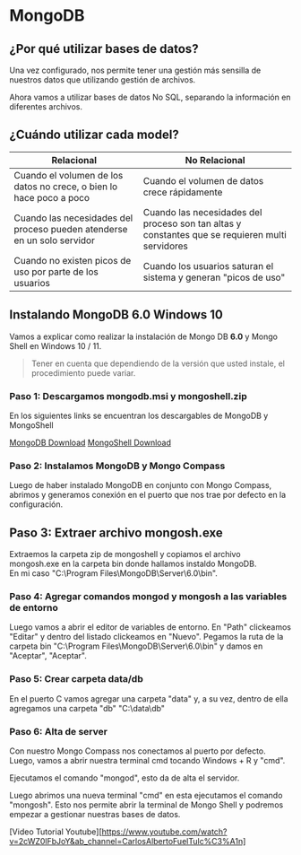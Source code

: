# MongoDB
## ¿Por qué utilizar bases de datos?
Una vez configurado, nos permite tener una gestión más sensilla de nuestros datos que utilizando gestión de archivos.

Ahora vamos a utilizar bases de datos No SQL, separando la información en diferentes archivos.

## ¿Cuándo utilizar cada model?

| Relacional                       | No Relacional                 |
|----------------------------------|-------------------------------|
|Cuando el volumen de los datos no crece, o bien lo hace poco a poco | Cuando el volumen de datos crece rápidamente |
| Cuando las necesidades del proceso pueden atenderse en un solo servidor | Cuando las necesidades del proceso son tan altas y constantes que se requieren multi servidores |
| Cuando no existen picos de uso por parte de los usuarios | Cuando los usuarios saturan el sistema y generan "picos de uso" |


## Instalando MongoDB 6.0 Windows 10  
Vamos a explicar como realizar la instalación de Mongo DB __6.0__ y Mongo Shell en Windows 10 / 11.

>Tener en cuenta que dependiendo de la versión que usted instale, el procedimiento puede variar.

### Paso 1: Descargamos mongodb.msi y mongoshell.zip  
En los siguientes links se encuentran los descargables de MongoDB y MongoShell

[MongoDB Download](https://www.mongodb.com/try/download/community)
[MongoShell Download](https://www.mongodb.com/products/shell)

### Paso 2: Instalamos MongoDB y Mongo Compass  
Luego de haber instalado MongoDB en conjunto con Mongo Compass, abrimos y generamos conexión en el puerto que nos trae por defecto en la configuración.

## Paso 3: Extraer archivo mongosh.exe  
Extraemos la carpeta zip de mongoshell y copiamos el archivo mongosh.exe en la carpeta bin donde hallamos instaldo MongoDB.  
En mi caso "C:\Program Files\MongoDB\Server\6.0\bin".

### Paso 4: Agregar comandos mongod y mongosh a las variables de entorno  
Luego vamos a abrir el editor de variables de entorno.
En "Path" clickeamos "Editar" y dentro del listado clickeamos en "Nuevo".
Pegamos la ruta de la carpeta bin "C:\Program Files\MongoDB\Server\6.0\bin" y damos en "Aceptar", "Aceptar".

### Paso 5: Crear carpeta data/db
En el puerto C vamos agregar una carpeta "data" y, a su vez, dentro de ella agregamos una carpeta "db"
"C:\data\db"

### Paso 6: Alta de server  
Con nuestro Mongo Compass nos conectamos al puerto por defecto.  
Luego, vamos a abrir nuestra terminal cmd tocando Windows + R y "cmd".

Ejecutamos el comando "mongod", esto da de alta el servidor.

Luego abrimos una nueva terminal "cmd" en esta ejecutamos el comando "mongosh". Esto nos permite abrir la terminal de Mongo Shell y podremos empezar a gestionar nuestras bases de datos.

[Video Tutorial Youtube][https://www.youtube.com/watch?v=2cWZ0lFbJoY&ab_channel=CarlosAlbertoFuelTulc%C3%A1n]

